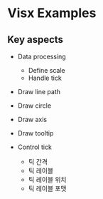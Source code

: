 # Visx Examples

## Key aspects

- Data processing
  - Define scale
  - Handle tick
- Draw line path
- Draw circle
- Draw axis
- Draw tooltip

- Control tick
  - 틱 간격
  - 틱 레이블
  - 틱 레이블 위치
  - 틱 레이블 포맷
